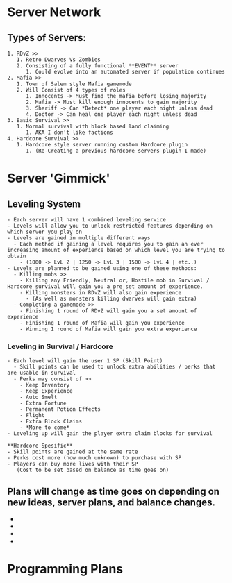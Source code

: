 # Server Network
## Types of Servers:
    1. RDvZ >>
       1. Retro Dwarves Vs Zombies
       2. Consisting of a fully functional **EVENT** server
          1. Could evolve into an automated server if population continues
    2. Mafia >>
       1. Town of Salem style Mafia gamemode
       2. Will Consist of 4 types of roles
          1. Innocents -> Must find the mafia before losing majority
          2. Mafia -> Must kill enough innocents to gain majority
          3. Sheriff -> Can *Detect* one player each night unless dead
          4. Doctor -> Can heal one player each night unless dead
    3. Basic Survival >>
       1. Normal survival with block based land claiming
          1. AKA I don't like factions
    4. Hardcore Survival >>
       1. Hardcore style server running custom Hardcore plugin
          1. (Re-Creating a previous hardcore servers plugin I made)


# Server 'Gimmick'
## Leveling System
    - Each server will have 1 combined leveling service
    - Levels will allow you to unlock restricted features depending on which server you play on
    - Levels are gained in multiple different ways
      - Each method if gaining a level requires you to gain an ever increasing amount of experience based on which level you are trying to obtain
        - (1000 -> LvL 2 | 1250 -> LvL 3 | 1500 -> LvL 4 | etc..)
    - Levels are planned to be gained using one of these methods:
      - Killing mobs >>
        - Killing any Friendly, Neutral or, Hostile mob in Survival / Hardcore survival will gain you a pre set amount of experience.
        - Killing monsters in RDvZ will also gain experience
          - (As well as monsters killing dwarves will gain extra)
      - Completing a gamemode >>
        - Finishing 1 round of RDvZ will gain you a set amount of experience
        - Finishing 1 round of Mafia will gain you experience
        - Winning 1 round of Mafia will gain you extra experience
### Leveling in Survival / Hardcore
    - Each level will gain the user 1 SP (Skill Point)
      - Skill points can be used to unlock extra abilities / perks that are usable in survival
      - Perks may consist of >>
        - Keep Inventory
        - Keep Experience
        - Auto Smelt
        - Extra Fortune
        - Permanent Potion Effects
        - Flight
        - Extra Block Claims
        - *More to come*
    - Leveling up will gain the player extra claim blocks for survival

    **Hardcore Spesific**
    - Skill points are gained at the same rate
    - Perks cost more (how much unknown) to purchase with SP
    - Players can buy more lives with their SP 
       (Cost to be set based on balance as time goes on)

## Plans will change as time goes on depending on new ideas, server plans, and balance changes.
*
*
*
*
# Programming Plans